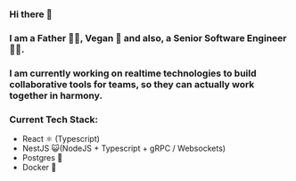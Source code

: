 ### Hi there 👋

### I am a Father 👨‍🍼, Vegan 🥦 and also, a Senior Software Engineer 👨‍💻.

### I am currently working on realtime technologies to build collaborative tools for teams, so they can actually work together in harmony.

### Current Tech Stack:
- React ⚛️ (Typescript)
- NestJS 😺(NodeJS + Typescript + gRPC / Websockets)
- Postgres 🐘
- Docker 🐳

<!--
**Simonwtaylor/Simonwtaylor** is a ✨ _special_ ✨ repository because its `README.md` (this file) appears on your GitHub profile.

Here are some ideas to get you started:

- 🔭 I’m currently working on ...
- 🌱 I’m currently learning ...
- 👯 I’m looking to collaborate on ...
- 🤔 I’m looking for help with ...
- 💬 Ask me about ...
- 📫 How to reach me: ...
- 😄 Pronouns: ...
- ⚡ Fun fact: ...
-->
